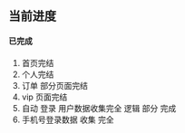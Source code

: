 ## 当前进度

#### 已完成

1. 首页完结
3. 个人完结
5. 订单 部分页面完结
6. vip 页面完结
7. 自动 登录 用户数据收集完全 逻辑 部分 完成
8. 手机号登录数据 收集 完全








